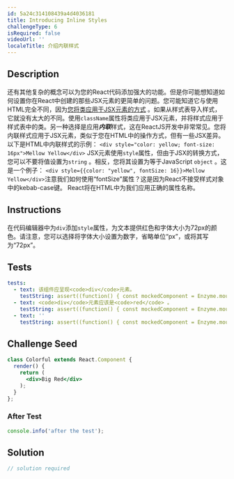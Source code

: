 ```yaml
---
id: 5a24c314108439a4d4036181
title: Introducing Inline Styles
challengeType: 6
isRequired: false
videoUrl: ''
localeTitle: 介绍内联样式
---
```


## Description
<section id="description">还有其他复杂的概念可以为您的React代码添加强大的功能。但是你可能想知道如何设置你在React中创建的那些JSX元素的更简单的问题。您可能知道它与使用HTML完全不同，因为<a target="_blank" href="front-end-libraries/react/define-an-html-class-in-jsx">您将类应用于JSX元素的方式</a> 。如果从样式表导入样式，它就没有太大的不同。使用<code>className</code>属性将类应用于JSX元素，并将样式应用于样式表中的类。另一种选择是应用<strong><em>内联</em></strong>样式，这在ReactJS开发中非常常见。您将内联样式应用于JSX元素，类似于您在HTML中的操作方式，但有一些JSX差异。以下是HTML中内联样式的示例： <code>&lt;div style=&quot;color: yellow; font-size: 16px&quot;&gt;Mellow Yellow&lt;/div&gt;</code> JSX元素使用<code>style</code>属性，但由于JSX的转换方式，您可以不要将值设置为<code>string</code> 。相反，您将其设置为等于JavaScript <code>object</code> 。这是一个例子： <code>&lt;div style={{color: &quot;yellow&quot;, fontSize: 16}}&gt;Mellow Yellow&lt;/div&gt;</code>注意我们如何使用“fontSize”属性？这是因为React不接受样式对象中的kebab-case键。 React将在HTML中为我们应用正确的属性名称。 </section>

## Instructions
<section id="instructions">在代码编辑器中为<code>div</code>添加<code>style</code>属性，为文本提供红色和字体大小为72px的颜色。请注意，您可以选择将字体大小设置为数字，省略单位“px”，或将其写为“72px”。 </section>

## Tests
<section id='tests'>

```yml
tests:
  - text: 该组件应呈现<code>div</code>元素。
    testString: assert((function() { const mockedComponent = Enzyme.mount(React.createElement(Colorful)); return mockedComponent.children().type() === 'div'; })(), 'The component should render a <code>div</code> element.');
  - text: <code>div</code>元素应该是<code>red</code> 。
    testString: assert((function() { const mockedComponent = Enzyme.mount(React.createElement(Colorful)); return mockedComponent.children().props().style.color === 'red'; })(), 'The <code>div</code> element should have a color of <code>red</code>.');
  - text: ''
    testString: assert((function() { const mockedComponent = Enzyme.mount(React.createElement(Colorful)); return (mockedComponent.children().props().style.fontSize === 72 || mockedComponent.children().props().style.fontSize === '72' || mockedComponent.children().props().style.fontSize === '72px'); })(), 'The <code>div</code> element should have a font size of <code>72px</code>.');

```

</section>

## Challenge Seed
<section id='challengeSeed'>

<div id='jsx-seed'>

```jsx
class Colorful extends React.Component {
  render() {
    return (
      <div>Big Red</div>
    );
  }
};

```

</div>


### After Test
<div id='jsx-teardown'>

```js
console.info('after the test');
```

</div>

</section>

## Solution
<section id='solution'>

```js
// solution required
```
</section>

